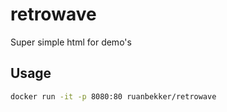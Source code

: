 # retrowave

Super simple html for demo's

## Usage

```bash
docker run -it -p 8080:80 ruanbekker/retrowave
```
